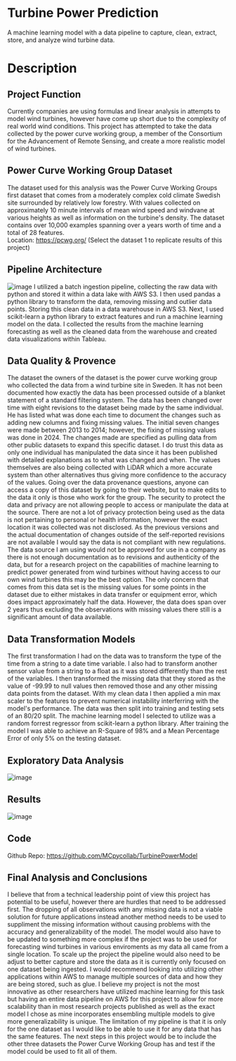 # Turbine Power Prediction
A machine learning model with a data pipeline to capture, clean, extract, store, and analyze wind turbine data.
# Description
## Project Function
Currently companies are using formulas and linear analysis in attempts to model wind turbines, however have come up short due to the complexity of real world wind conditions. This project has attempted to take the data collected by the power curve working group, a member of the Consortium for the Advancement of Remote Sensing, and create a more realistic model of wind turbines.
## Power Curve Working Group Dataset
The dataset used for this analysis was the Power Curve Working Groups first dataset that comes from a moderately complex cold climate Swedish site surrounded by relatively low forestry. With values collected on approximately 10 minute intervals of mean wind speed and windvane at various heights as well as information on the turbine's density. The dataset contains over 10,000 examples spanning over a years worth of time and a total of 28 features.  
Location: https://pcwg.org/ (Select the dataset 1 to replicate results of this project)
## Pipeline Architecture
![image](https://github.com/user-attachments/assets/0342e015-5abf-41e4-87fe-1911c3e73be6)
I utilized a batch ingestion pipeline, collecting the raw data with python and stored it within a data lake with AWS S3. I then used pandas a python library to transform the data, removing missing and outlier data points. Storing this clean data in a data warehouse in AWS S3. Next, I used scikit-learn a python library to extract features and run a machine learning model on the data. I collected the results from the machine learning forecasting as well as the cleaned data from the warehouse and created data visualizations within Tableau.
## Data Quality & Provence
The dataset the owners of the dataset is the power curve working group who collected the data from a wind turbine site in Sweden. It has not been documented how exactly the data has been processed outside of a blanket statement of a standard filtering system. The data has been changed over time with eight revisions to the dataset being made by the same individual. He has listed what was done each time to document the changes such as adding new columns and fixing missing values. The initial seven changes were made between 2013 to 2014; however, the fixing of missing values was done in 2024. The changes made are specified as pulling data from other public datasets to expand this specific dataset. I do trust this data as only one individual has manipulated the data since it has been published with detailed explanations as to what was changed and when. The values themselves are also being collected with LiDAR which a more accurate system than other alternatives thus giving more confidence to the accuracy of the values. Going over the data provenance questions, anyone can access a copy of this dataset by going to their website, but to make edits to the data it only is those who work for the group. The security to protect the data and privacy are not allowing people to access or manipulate the data at the source. There are not a lot of privacy protection being used as the data is not pertaining to personal or health information, however the exact location it was collected was not disclosed. As the previous versions and the actual documentation of changes outside of the self-reported revisions are not available I would say the data is not compliant with new regulations. The data source I am using would not be approved for use in a company as there is not enough documentation as to revisions and authenticity of the data, but for a research project on the capabilities of machine learning to predict power generated from wind turbines without having access to our own wind turbines this may be the best option. The only concern that comes from this data set is the missing values for some points in the dataset due to either mistakes in data transfer or equipment error, which does impact approximately half the data. However, the data does span over 2 years thus excluding the observations with missing values there still is a significant amount of data available.
## Data Transformation Models
The first transformation I had on the data was to transform the type of the time from a string to a date time variable. I also had to transform another sensor value from a string to a float as it was stored differently than the rest of the variables. I then transformed the missing data that they stored as the value of -99.99 to null values then removed those and any other missing data points from the dataset. With my clean data I then applied a min max scaler to the features to prevent numerical instability interferring with the model's performance. The data was then split into training and testing sets of an 80/20 split. The machine learning model I selected to utilize was a random forrest regressor from scikit-learn a python library. After training the model I was able to achieve an R-Square of 98% and a Mean Percentage Error of only 5% on the testing dataset.
## Exploratory Data Analysis
![image](https://github.com/user-attachments/assets/09e7b52e-c23b-4692-b42c-d25bf4e6cdb0)
## Results
![image](https://github.com/user-attachments/assets/b812c370-9bae-4491-b85c-9fd8ea27c037)
## Code
Github Repo: https://github.com/MCpycollab/TurbinePowerModel
## Final Analysis and Conclusions 
I believe that from a technical leadership point of view this project has potential to be useful, however there are hurdles that need to be addressed first. The dropping of all observations with any missing data is not a viable solution for future applications instead another method needs to be used to suppliment the missing information without causing problems with the accuracy and generalizability of the model. The model would also have to be updated to something more complex if the project was to be used for forecasting wind turbines in various enviroments as my data all came from a single location. To scale up the project the pipeline would also need to be adjust to better capture and store the data as it is currently only focused on one dataset being ingested. I would recommend looking into utilizing other applications within AWS to manage multiple sources of data and how they are being stored, such as glue. I believe my project is not the most innovative as other researchers have utilized machine learning for this task but having an entire data pipeline on AWS for this project to allow for more scalability than in most research projects published as well as the exact model I chose as mine incorporates ensembling multiple models to give more generalizability is unique. The limitation of my pipeline is that it is only for the one dataset as I would like to be able to use it for any data that has the same features. The next steps in this project would be to include the other three datasets the Power Curve Working Group has and test if the model could be used to fit all of them.
